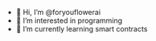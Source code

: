 - 👋 Hi, I’m @foryouflowerai
- 👀 I’m interested in programming 
- 🌱 I’m currently learning smart contracts 

<!---
foryouflowerai/foryouflowerai is a ✨ special ✨ repository because its `README.md` (this file) appears on your GitHub profile.
You can click the Preview link to take a look at your changes.
--->
